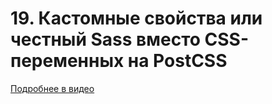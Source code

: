 # 19. Кастомные свойства или честный Sass вместо CSS-переменных на PostCSS

[Подробнее в видео](https://youtu.be/nbN22yqEgM0)
